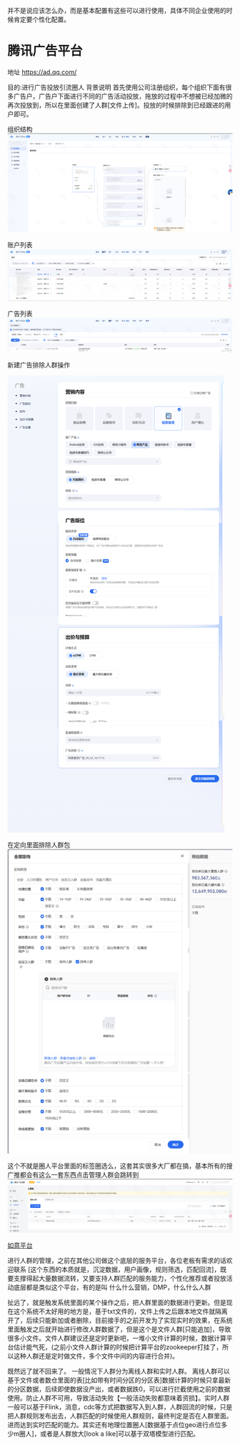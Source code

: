 并不是说应该怎么办，而是基本配置有这些可以进行使用，具体不同企业使用的时候肯定要个性化配置。

# 腾讯广告平台
地址
https://ad.qq.com/

目的:进行广告投放引流圈人
背景说明
首先使用公司注册组织，每个组织下面有很多广告户，广告户下面进行不同的广告活动投放，拖放的过程中不想被已经加微的再次投放到，所以在里面创建了人群[文件上传]。投放的时候排除到已经跟进的用户即可。

组织结构
![组织结构.png](image/组织结构.png)

账户列表
![账户列表.png](image/账户列表.png)

广告列表
![广告列表.png](image/广告列表.png)

新建广告排除人群操作

![创建广告.png](image/创建广告.png)

在定向里面排除人群包
![选择定向.png](image/选择定向.png)

这个不就是圈人平台里面的标签圈选么，这套其实很多大厂都在搞，基本所有的搜广推都会有这么一套东西点击管理人群会跳转到
![人群列表.png](image/人群列表.png)

[如意平台](https://ruyi.qq.com/) 

进行人群的管理，之前在其他公司做这个底层的服务平台，各位老板有需求的话欢迎联系
[这个东西的本质就是，沉淀数据，用户画像，规则筛选，匹配回流]，既要支撑得起大量数据流转，又要支持人群匹配的服务能力，个性化推荐或者投放活动底层都是类似这个平台，有的是叫 什么什么营销，DMP，什么什么人群

扯远了，就是触发系统里面的某个操作之后，把人群里面的数据进行更新。但是现在这个系统不太好用的地方是，基于txt文件的，文件上传之后跟本地文件就隔离开了，后续只能新加或者删除，目前接手的之前开发为了实现实时的效果，在系统里面触发之后就开始进行修改人群数据了，但是这个是文件人群[只能追加]，导致很多小文件。文件人群建议还是定时更新吧，一堆小文件计算的时候，数据计算平台估计能气死，(之前小文件人群计算的时候把计算平台的zookeeper打挂了，所以这种人群还是定时做文件，多个文件中间的内容进行合并)。

既然远了就不回来了。
一般情况下人群分为离线人群和实时人群。
离线人群可以基于文件或者数仓里面的表[比如带有时间分区的分区表]数据计算的时候只拿最新的分区数据，后续即使数据没产出，或者数据跌0，可以进行拦截使用之前的数据使用。防止人群不可用，导致活动失败【一般活动失败都意味着资损】。实时人群一般可以基于Flink，消息，cdc等方式把数据写入到人群，人群回流的时候，只是把人群规则发布出去，人群匹配的时候使用人群规则，最终判定是否在人群里面。进而达到实时匹配的能力。其实还有地理位置圈人[数据基于点位geo进行点位多少m圈人]，或者是人群放大[look a like]可以基于双塔模型进行匹配。

